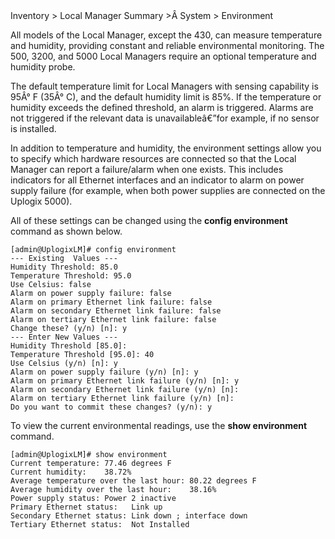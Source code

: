 <!-- 5.4 -->

<div class='ucc' />Inventory > Local Manager Summary >Â System > Environment</div>

All models of the Local Manager, except the 430, can measure temperature and humidity, providing constant and reliable environmental monitoring. The 500, 3200, and 5000 Local Managers require an optional temperature and humidity probe.

The default temperature limit for Local Managers with sensing capability is 95Â° F (35Â° C), and the default humidity limit is 85%. If the temperature or humidity exceeds the defined threshold, an alarm is triggered. Alarms are not triggered if the relevant data is unavailableâ€”for example, if no sensor is installed.

In addition to temperature and humidity, the environment settings allow you to specify which hardware resources are connected so that the Local Manager can report a failure/alarm when one exists. This includes indicators for all Ethernet interfaces and an indicator to alarm on power supply failure (for example, when both power supplies are connected on the Uplogix 5000).

All of these settings can be changed using the **config environment** command as shown below.

```
[admin@UplogixLM]# config environment
--- Existing  Values ---
Humidity Threshold: 85.0
Temperature Threshold: 95.0
Use Celsius: false
Alarm on power supply failure: false
Alarm on primary Ethernet link failure: false
Alarm on secondary Ethernet link failure: false
Alarm on tertiary Ethernet link failure: false
Change these? (y/n) [n]: y
--- Enter New Values ---
Humidity Threshold [85.0]: 
Temperature Threshold [95.0]: 40
Use Celsius (y/n) [n]: y
Alarm on power supply failure (y/n) [n]: y
Alarm on primary Ethernet link failure (y/n) [n]: y
Alarm on secondary Ethernet link failure (y/n) [n]:
Alarm on tertiary Ethernet link failure (y/n) [n]:
Do you want to commit these changes? (y/n): y
```

To view the current environmental readings, use the **show environment** command.

```
[admin@UplogixLM]# show environment
Current temperature: 77.46 degrees F
Current humidity:    38.72%
Average temperature over the last hour: 80.22 degrees F
Average humidity over the last hour:    38.16%
Power supply status: Power 2 inactive
Primary Ethernet status:   Link up
Secondary Ethernet status: Link down ; interface down
Tertiary Ethernet status:  Not Installed

```
